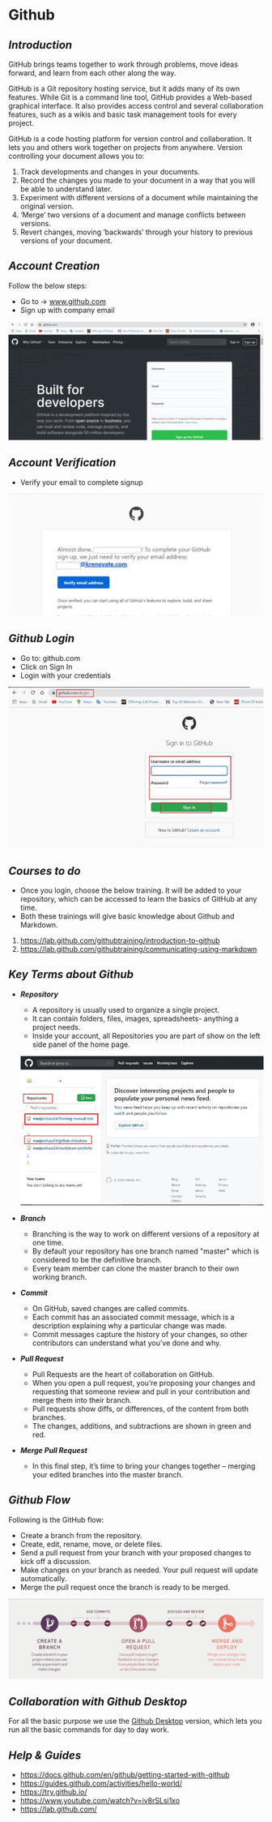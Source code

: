 # **Github**

## **_Introduction_**

GitHub brings teams together to work through problems, move ideas forward, and learn from each other along the way.

GitHub is a Git repository hosting service, but it adds many of its own features. While Git is a command line tool, GitHub provides a Web-based graphical interface. It also provides access control and several collaboration features, such as a wikis and basic task management tools for every project.

GitHub is a code hosting platform for version control and collaboration. It lets you and others work together on projects from anywhere. Version controlling your document allows you to:

1.  Track developments and changes in your documents.
2.  Record the changes you made to your document in a way that you will be able to understand later.
3.  Experiment with different versions of a document while maintaining the original version.
4.  ‘Merge’ two versions of a document and manage conflicts between versions.
5.  Revert changes, moving ‘backwards’ through your history to previous versions of your document.


## **_Account Creation_**

Follow the below steps:

*    Go to -> www.github.com
*    Sign up with company email

![Github Signup](../images/Initial-images/GitHub/Github%20Signup.jpg)

## **_Account Verification_**

*    Verify your email to complete signup

![Github Verify](../images/Initial-images/GitHub/Github%20verify.jpg)

## **_Github Login_**

*    Go to: github.com
*    Click on Sign In
*    Login with your credentials

![signin](../images/Initial-images/GitHub/signin.jpg)

## **_Courses to do_**

*    Once you login, choose the below training. It will be added to your repository, which can be accessed to learn the basics of GitHub at any time.
*    Both these trainings will give basic knowledge about Github and Markdown.

1.    https://lab.github.com/githubtraining/introduction-to-github
2.    https://lab.github.com/githubtraining/communicating-using-markdown

   

## **_Key Terms about Github_**

*    **_Repository_**

     *    A repository is usually used to organize a single project.
     *    It can contain folders, files, images, spreadsheets- anything a project needs.
     *    Inside your account, all Repositories you are part of show on the left side panel of the home page.

     ![homepage](../images/Initial-images/GitHub/homepage.jpg)


*    **_Branch_**

     *    Branching is the way to work on different versions of a repository at one time.
     *    By default your repository has one branch named "master" which is considered to be the definitive branch. 
     *    Every team member can clone the master branch to their own working branch.


*    **_Commit_**

     *    On GitHub, saved changes are called commits.
     *    Each commit has an associated commit message, which is a description explaining why a particular change was made.
     *    Commit messages capture the history of your changes, so other contributors can understand what you’ve done and why.

*    **_Pull Request_**

     *    Pull Requests are the heart of collaboration on GitHub.
     *    When you open a pull request, you’re proposing your changes and requesting that someone review and pull in your contribution and merge them into their branch.
     *    Pull requests show diffs, or differences, of the content from both branches.
     *    The changes, additions, and subtractions are shown in green and red.

*    **_Merge Pull Request_**

     *    In this final step, it’s time to bring your changes together – merging your edited branches into the master branch.


## **_Github Flow_**

Following is the GitHub flow:

*    Create a branch from the repository.
*    Create, edit, rename, move, or delete files.
*    Send a pull request from your branch with your proposed changes to kick off a discussion.
*    Make changes on your branch as needed. Your pull request will update automatically.
*    Merge the pull request once the branch is ready to be merged.

![github flow](../images/Initial-images/GitHub/githubflow.jpg)

## **_Collaboration with Github Desktop_**

For all the basic purpose we use the [Github Desktop](Desktop-Github.md) version, which lets you run all the basic commands for day to day work.


## **_Help & Guides_**

*    https://docs.github.com/en/github/getting-started-with-github
*    https://guides.github.com/activities/hello-world/
*    https://try.github.io/
*    https://www.youtube.com/watch?v=iv8rSLsi1xo
*    https://lab.github.com/


